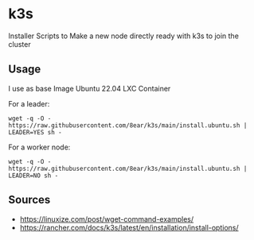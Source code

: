 # k3s
Installer Scripts to Make a new node directly ready with k3s to join the cluster

## Usage
I use as base Image Ubuntu 22.04 LXC Container

For a leader: 

`wget -q -O - https://raw.githubusercontent.com/8ear/k3s/main/install.ubuntu.sh | LEADER=YES sh -`

For a worker node:

`wget -q -O - https://raw.githubusercontent.com/8ear/k3s/main/install.ubuntu.sh | LEADER=NO sh -`

## Sources
- https://linuxize.com/post/wget-command-examples/
- https://rancher.com/docs/k3s/latest/en/installation/install-options/
